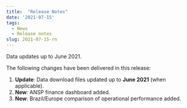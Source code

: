 ```yaml
---
title:  "Release Notes"
date: '2021-07-15'
tags:
  - News
  - Release notes
slug: 2021-07-15-rn
---
```


Data updates up to June 2021.

<!--more-->
The following changes have been delivered in this release:

1. **Update**: Data download files updated up to **June 2021** (when applicable).
1. **New**: ANSP finance dashboard added.
1. **New**: Brazil/Europe comparison of operational performance added.
